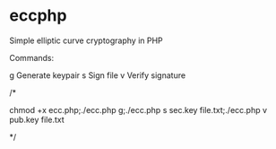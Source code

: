 eccphp
======

Simple elliptic curve cryptography in PHP

Commands:

 g                     Generate keypair
 s <seckey> <file>     Sign file
 v <pubkey> <file>     Verify signature

/*

chmod +x ecc.php;./ecc.php g;./ecc.php s sec.key file.txt;./ecc.php v pub.key file.txt

*/
